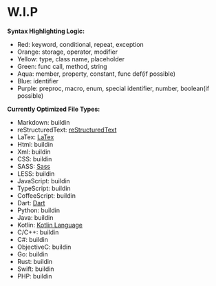 # W.I.P

**Syntax Highlighting Logic:**

- Red: keyword, conditional, repeat, exception
- Orange: storage, operator, modifier
- Yellow: type, class name, placeholder
- Green: func call, method, string
- Aqua: member, property, constant, func def(if possible)
- Blue: identifier
- Purple: preproc, macro, enum, special identifier, number, boolean(if possible)

**Currently Optimized File Types:**

- Markdown: buildin
- reStructuredText: [reStructuredText](https://marketplace.visualstudio.com/items?itemName=lextudio.restructuredtext)
- LaTex: [LaTex](https://marketplace.visualstudio.com/items?itemName=torn4dom4n.latex-support)
- Html: buildin
- Xml: buildin
- CSS: buildin
- SASS: [Sass](https://marketplace.visualstudio.com/items?itemName=Syler.sass-indented)
- LESS: buildin
- JavaScript: buildin
- TypeScript: buildin
- CoffeeScript: buildin
- Dart: [Dart](https://marketplace.visualstudio.com/items?itemName=Dart-Code.dart-code)
- Python: buildin
- Java: buildin
- Kotlin: [Kotlin Language](https://marketplace.visualstudio.com/items?itemName=mathiasfrohlich.Kotlin)
- C/C++: buildin
- C#: buildin
- ObjectiveC: buildin
- Go: buildin
- Rust: buildin
- Swift: buildin
- PHP: buildin

